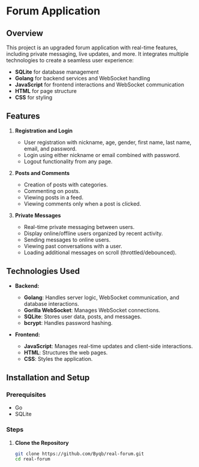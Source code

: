 # Forum Application

## Overview

This project is an upgraded forum application with real-time features, including private messaging, live updates, and more. It integrates multiple technologies to create a seamless user experience:

- **SQLite** for database management
- **Golang** for backend services and WebSocket handling
- **JavaScript** for frontend interactions and WebSocket communication
- **HTML** for page structure
- **CSS** for styling

## Features

1. **Registration and Login**
   - User registration with nickname, age, gender, first name, last name, email, and password.
   - Login using either nickname or email combined with password.
   - Logout functionality from any page.

2. **Posts and Comments**
   - Creation of posts with categories.
   - Commenting on posts.
   - Viewing posts in a feed.
   - Viewing comments only when a post is clicked.

3. **Private Messages**
   - Real-time private messaging between users.
   - Display online/offline users organized by recent activity.
   - Sending messages to online users.
   - Viewing past conversations with a user.
   - Loading additional messages on scroll (throttled/debounced).

## Technologies Used

- **Backend:**
  - **Golang**: Handles server logic, WebSocket communication, and database interactions.
  - **Gorilla WebSocket**: Manages WebSocket connections.
  - **SQLite**: Stores user data, posts, and messages.
  - **bcrypt**: Handles password hashing.

- **Frontend:**
  - **JavaScript**: Manages real-time updates and client-side interactions.
  - **HTML**: Structures the web pages.
  - **CSS**: Styles the application.

## Installation and Setup

### Prerequisites

- Go 
- SQLite

### Steps

1. **Clone the Repository**

   ```bash
   git clone https://github.com/Byqb/real-forum.git
   cd real-forum
